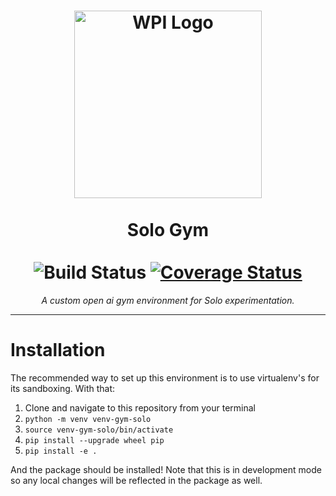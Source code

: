 <h1 align='center'> 
  <img src="https://www.wpi.edu/sites/default/files/inline-image/Offices/Marketing-Communications/WPI_Inst_Prim_FulClr.png" 
    alt="WPI Logo" width=300px/> <br /><br />
  Solo Gym <br/><br/>
  <img src="https://github.com/WPI-MMR/gym-solo/workflows/Build/badge.svg" 
    alt="Build Status" />
  <a href='https://coveralls.io/github/WPI-MMR/gym-solo?branch=main'>
    <img src='https://coveralls.io/repos/github/WPI-MMR/gym-solo/badge.svg?branch=main' 
    alt='Coverage Status' /></a>
</h1>

<p align='center'><i>A custom open ai gym environment for Solo experimentation.
  </i></p>

---

# Installation
The recommended way to set up this environment is to use virtualenv's for its
sandboxing. With that:

1. Clone and navigate to this repository from your terminal
2. `python -m venv venv-gym-solo`
3. `source venv-gym-solo/bin/activate`
4. `pip install --upgrade wheel pip`
5. `pip install -e .`

And the package should be installed! Note that this is in development mode
so any local changes will be reflected in the package as well.
